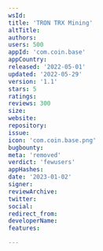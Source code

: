 ```yaml
---
wsId: 
title: 'TRON TRX Mining'
altTitle: 
authors: 
users: 500
appId: 'com.coin.base'
appCountry: 
released: '2022-05-01'
updated: '2022-05-29'
version: '1.1'
stars: 5
ratings: 
reviews: 300
size: 
website: 
repository: 
issue: 
icon: 'com.coin.base.png'
bugbounty: 
meta: 'removed'
verdict: 'fewusers'
appHashes: 
date: '2023-01-02'
signer: 
reviewArchive: 
twitter: 
social: 
redirect_from: 
developerName: 
features: 

---
```


